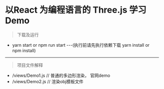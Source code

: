 # 以React 为编程语言的 Three.js 学习Demo

> 下载及运行 

* yarn start or npm run start    ---(执行前请先执行依赖下载 yarn install or npm install)
 
------

> 项目文件解释
* /views/Demo1.js  // 普通的多边形渲染， 官网demo
* /views/Demo2.js  // 渲染obj模板文件